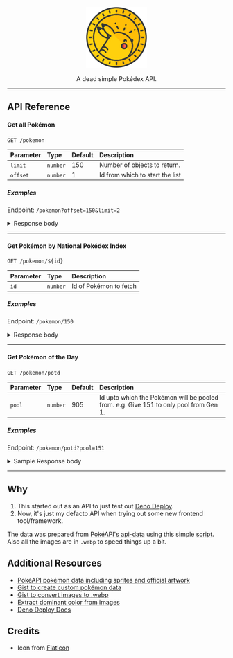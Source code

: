 <div align="center">

<img src="/assets/logo/logo.webp" width="140" title="Pokédex API Logo" />

A dead simple Pokédex API.

</div>

---

## API Reference

#### Get all Pokémon

```http
GET /pokemon
```

| Parameter | Type     | Default | Description                     |
| :-------- | :------- | :------ | :------------------------------ |
| `limit`   | `number` | 150     | Number of objects to return.    |
| `offset`  | `number` | 1       | Id from which to start the list |

##### Examples

Endpoint: `/pokemon?offset=150&limit=2`

<details>
  <summary>Response body</summary>
  
  ```json
  {
    "id": 150,
    "name": "Mewtwo",
    "genus": "Genetic Pokémon",
    "description": "It was created by a scientist after years of horrific gene splicing and DNA engineering experiments.",
    "imageUrl": "https://pub-460ada4f152c4135a7ec0881a2cb1330.r2.dev/150.webp",
    "types": [
      "Psychic"
    ],
    "color":"#ded9e3"
  },
  {
    "id": 151,
    "name": "Mew",
    "genus": "New Species Pokémon",
    "description": "So rare that it is still said to be a mirage by many experts. Only a few people have seen it worldwide.",
    "imageUrl": "https://pub-460ada4f152c4135a7ec0881a2cb1330.r2.dev/151.webp",
    "types": [
      "Psychic"
    ],
    "color":"#eec3cd"
  }
  ```
</details>

---

#### Get Pokémon by National Pokédex Index

```http
GET /pokemon/${id}
```

| Parameter | Type     | Description            |
| :-------- | :------- | :--------------------- |
| `id`      | `number` | Id of Pokémon to fetch |

##### Examples

Endpoint: `/pokemon/150`

<details>
  <summary>Response body</summary>
  
  ```json
  {
    "id": 150,
    "name": "Mewtwo",
    "genus": "Genetic Pokémon",
    "description": "It was created by a scientist after years of horrific gene splicing and DNA engineering experiments.",
    "imageUrl": "https://pub-460ada4f152c4135a7ec0881a2cb1330.r2.dev/150.webp",
    "types": [
      "Psychic"
    ],
    "abilities": [
      {
        "name": "Pressure",
        "effect": "Moves targetting this Pokémon use one extra PP.  This ability stacks if multiple targets have it.  This ability still affects moves that fail or miss.  This ability does not affect ally moves that target either the entire field or just its side, nor this Pokémon's self-targetted moves; it does, however, affect single-targetted ally moves aimed at this Pokémon, ally moves that target all other Pokémon, and opponents' moves that target the entire field.  If this ability raises a move's PP cost above its remaining PP, it will use all remaining PP.  When this Pokémon enters battle, all participating trainers are notified that it has this ability.  Overworld: If the lead Pokémon has this ability, higher-levelled Pokémon have their encounter rate increased.",
        "description": "Raises foe's PP usage."
      },
      {
        "name": "Unnerve",
        "effect": "Opposing Pokémon cannot eat held Berries while this Pokémon is in battle.  Affected Pokémon can still use bug bite or pluck to eat a target's Berry.",
        "description": "Makes the foe nervous and unable to eat Berries."
      }
    ],
    "stats": {
      "HP": 106,
      "Attack": 110,
      "Defense": 90,
      "Special Attack": 154,
      "Special Defense": 90,
      "Speed": 130
    },
    "locations": [
      "Cerulean Cave"
    ],
    "color":"#ded9e3"
  }
  ```
</details>

---

#### Get Pokémon of the Day

```http
GET /pokemon/potd
```

| Parameter | Type     | Default | Description                                                                           |
| :-------- | :------- | :------ | :------------------------------------------------------------------------------------ |
| `pool`    | `number` | 905     | Id upto which the Pokémon will be pooled from. e.g. Give 151 to only pool from Gen 1. |

##### Examples

Endpoint: `/pokemon/potd?pool=151`

<details>
  <summary>Sample Response body</summary>
  
  ```json
  {
    "id": 150,
    "name": "Mewtwo",
    "genus": "Genetic Pokémon",
    "description": "It was created by a scientist after years of horrific gene splicing and DNA engineering experiments.",
    "imageUrl": "https://pub-460ada4f152c4135a7ec0881a2cb1330.r2.dev/150.webp",
    "types": [
      "Psychic"
    ],
    "abilities": [
      {
        "name": "Pressure",
        "effect": "Moves targetting this Pokémon use one extra PP.  This ability stacks if multiple targets have it.  This ability still affects moves that fail or miss.  This ability does not affect ally moves that target either the entire field or just its side, nor this Pokémon's self-targetted moves; it does, however, affect single-targetted ally moves aimed at this Pokémon, ally moves that target all other Pokémon, and opponents' moves that target the entire field.  If this ability raises a move's PP cost above its remaining PP, it will use all remaining PP.  When this Pokémon enters battle, all participating trainers are notified that it has this ability.  Overworld: If the lead Pokémon has this ability, higher-levelled Pokémon have their encounter rate increased.",
        "description": "Raises foe's PP usage."
      },
      {
        "name": "Unnerve",
        "effect": "Opposing Pokémon cannot eat held Berries while this Pokémon is in battle.  Affected Pokémon can still use bug bite or pluck to eat a target's Berry.",
        "description": "Makes the foe nervous and unable to eat Berries."
      }
    ],
    "stats": {
      "HP": 106,
      "Attack": 110,
      "Defense": 90,
      "Special Attack": 154,
      "Special Defense": 90,
      "Speed": 130
    },
    "locations": [
      "Cerulean Cave"
    ],
    "color":"#ded9e3"
  }
  ```
</details>

---

## Why

1. This started out as an API to just test out [Deno Deploy](https://deno.com/deploy/).
2. Now, it's just my defacto API when trying out some new frontend tool/framework.

The data was prepared from [PokéAPI's api-data](https://github.com/PokeAPI/api-data) using this simple [script](https://gist.github.com/anurag-roy/6b39fff1cfe89fcf7132e95b6ac66de1). Also all the images are in `.webp` to speed things up a bit.

## Additional Resources

- [PokéAPI pokémon data including sprites and official artwork](https://github.com/PokeAPI/api-data)
- [Gist to create custom pokémon data](https://gist.github.com/anurag-roy/6b39fff1cfe89fcf7132e95b6ac66de1)
- [Gist to convert images to .webp](https://gist.github.com/anurag-roy/86f312125bf76f0b93c10492c162b26f)
- [Extract dominant color from images](https://github.com/anurag-roy/get-dominant-color)
- [Deno Deploy Docs](https://deno.com/deploy/docs/)

## Credits

- Icon from [Flaticon](https://www.flaticon.com/free-icon/pokecoin_188926)
